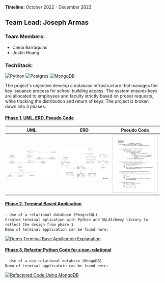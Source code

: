 **Timeline:** October 2022 - December 2022
## Team Lead: Joseph Armas

### Team Members:
- Ciena Barraquias
- Justin Hoang

### TechStack:
![Python](https://img.shields.io/badge/python-3670A0?style=for-the-badge&logo=python&logoColor=ffdd54)
![Postgres](https://img.shields.io/badge/postgres-%23316192.svg?style=for-the-badge&logo=postgresql&logoColor=white)
![MongoDB](https://img.shields.io/badge/MongoDB-%234ea94b.svg?style=for-the-badge&logo=mongodb&logoColor=white)

The project's objective develop a database infrastructure that manages the key issuance process for school building access. The system ensures keys are allocated to employees and faculty strictly based on proper requests, while tracking the distribution and return of keys. The project is broken down into 3 phases.
 
#### [Phase 1. UML, ERD, Pseudo Code]()
| UML     | ERD     | Pseudo Code |
|---------|---------|-------------|
|![](https://github.com/JosephArmas/side-quest/blob/main/keyhooks/phase1/hooks_updated.png) | ![](https://github.com/JosephArmas/side-quest/blob/main/keyhooks/phase1/key_hook_updated_erd.png) | ![](https://github.com/JosephArmas/side-quest/blob/main/keyhooks/phase1/Python%20Pseudo.png)

<!-- https://ytcards.demolab.com/?id=<video ID>&title=<video+title>&lang=en&timestamp=<video publish date in Unix time format>&background_color=%230d1117&title_color=%23ffffff&stats_color=%23dedede&max_title_lines=1&width=250&border_radius=5&duration=<video duration in seconds> "<video title>") -->
#### [Phase 2. Terminal Based Application]()
    - Use of a relational database (PosgreSQL)
    Created terminal aplication with Python and SQLAlchemy library to reflect the design from phase 1 
    Demo of terminal application can be found here:

[![Demo Terminal Base Application Explanation](https://ytcards.demolab.com/?id=3kEn731NL8c&title=Terminal+Base+Application+Explanation+Science&lang=en&timestamp=1636628400&background_color=%230d1117&title_color=%23ffffff&stats_color=%23dedede&max_title_lines=1&width=250&border_radius=5&duration=656 "Terminal Base Application Explanation")](https://youtu.be/3kEn731NL8c)

#### [Phase 3. Refactor Python Code for a non-relational]()
    - Use of a non-relational database (MongoDB)
    Demo of terminal applicatoin can be found here:

[![Refactored Code Using MongoDB](https://ytcards.demolab.com/?id=A3IeQM8w8BY&title=Refactored+Code+Using+MongoDB+Science&lang=en&timestamp=1636628400&background_color=%230d1117&title_color=%23ffffff&stats_color=%23dedede&max_title_lines=1&width=250&border_radius=5&duration=356 "Refactored Code Using MongoDB")](https://youtu.be/A3IeQM8w8BY)



